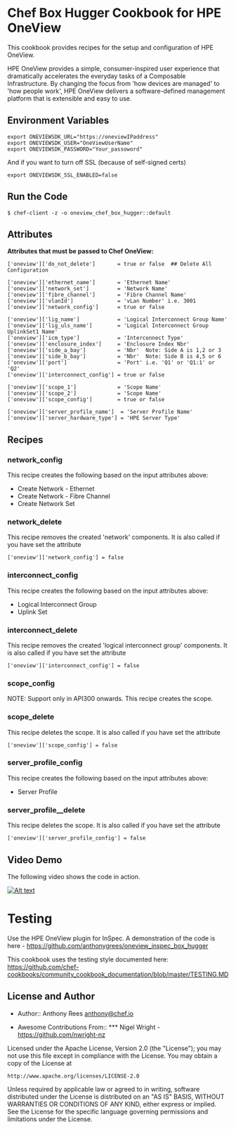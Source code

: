 #  Chef Box Hugger Cookbook for HPE OneView

This cookbook provides recipes for the setup and configuration of HPE OneView.

HPE OneView provides a simple, consumer-inspired user experience that dramatically accelerates the everyday tasks of a Composable Infrastructure.  By changing the focus from 'how devices are managed' to 'how people work', HPE OneView delivers a software-defined management platform that is extensible and easy to use.

## Environment Variables
```
export ONEVIEWSDK_URL="https://oneviewIPaddress"
export ONEVIEWSDK_USER="OneViewUserName"
export ONEVIEWSDK_PASSWORD="Your_passoword"
```
And if you want to turn off SSL (because of self-signed certs)
```
export ONEVIEWSDK_SSL_ENABLED=false
```

## Run the Code
```
$ chef-client -z -o oneview_chef_box_hugger::default
```

## Attributes

**Attributes that must be passed to Chef OneView:**

    ['oneview']['do_not_delete']       = true or false  ## Delete All Configuration

    ['oneview']['ethernet_name']       = 'Ethernet Name'
    ['oneview']['network_set']         = 'Network Name'
    ['oneview']['fibre_channel']       = 'Fibre Channel Name'
    ['oneview']['vlanId']              = 'vLan Number' i.e. 3001
    ['oneview']['network_config']      = true or false
    
    ['oneview']['lig_name']            = 'Logical Interconnect Group Name'
    ['oneview']['lig_uls_name']        = 'Logical Interconnect Group UplinkSet1 Name'
    ['oneview']['icm_type']            = 'Interconnect Type'
    ['oneview']['enclosure_index']     = 'Enclosure Index Nbr'
    ['oneview']['side_a_bay']          = 'Nbr'  Note: Side A is 1,2 or 3
    ['oneview']['side_b_bay']          = 'Nbr'  Note: Side B is 4,5 or 6
    ['oneview']['port']                = 'Port' i.e. 'Q1' or 'Q1:1' or 'Q2'
    ['oneview']['interconnect_config'] = true or false

    ['oneview']['scope_1']             = 'Scope Name'
    ['oneview']['scope_2']             = 'Scope Name'
    ['oneview']['scope_config']        = true or false

    ['oneview']['server_profile_name']  = 'Server Profile Name'
    ['oneview']['server_hardware_type'] = 'HPE Server Type'

## Recipes

### network_config
This recipe creates the following based on the input attributes above:
- Create Network - Ethernet
- Create Network - Fibre Channel
- Create Network Set

### network_delete
This recipe removes the created 'network' components. It is also called if you have set the attribute
```
['oneview']['network_config'] = false
```

### interconnect_config
This recipe creates the following based on the input attributes above:
- Logical Interconnect Group
- Uplink Set

### interconnect_delete
This recipe removes the created 'logical interconnect group' components. It is also called if you have set the attribute
```
['oneview']['interconnect_config'] = false
```
### scope_config
NOTE: Support only in API300 onwards.
This recipe creates the scope.

### scope_delete
This recipe deletes the scope.  It is also called if you have set the attribute
```
['oneview']['scope_config'] = false
```
### server_profile_config
This recipe creates the following based on the input attributes above:
- Server Profile

### server_profile__delete
This recipe deletes the scope.  It is also called if you have set the attribute
```
['oneview']['server_profile_config'] = false
```

## Video Demo
The following video shows the code in action.

[![Alt text](https://img.youtube.com/vi/mMSjTjYKxPw/0.jpg)](https://youtu.be/mMSjTjYKxPw)

# Testing

Use the HPE OneView plugin for InSpec.  A demonstration of the code is here - https://github.com/anthonygrees/oneview_inspec_box_hugger

This cookbook uses the testing style documented here: https://github.com/chef-cookbooks/community_cookbook_documentation/blob/master/TESTING.MD

## License and Author

* Author:: Anthony Rees <anthony@chef.io>

* Awesome Contributions From:: 
*** Nigel Wright - https://github.com/nwright-nz

Licensed under the Apache License, Version 2.0 (the "License");
you may not use this file except in compliance with the License.
You may obtain a copy of the License at

    http://www.apache.org/licenses/LICENSE-2.0

Unless required by applicable law or agreed to in writing, software
distributed under the License is distributed on an "AS IS" BASIS,
WITHOUT WARRANTIES OR CONDITIONS OF ANY KIND, either express or implied.
See the License for the specific language governing permissions and
limitations under the License.
